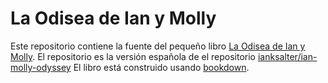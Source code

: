 # La Odisea de Ian y Molly
<!---
Commented out until ready to get Travis build working.
[![Travis build status](https://travis-ci.org/hadley/r4ds.svg?branch=master)](https://travis-ci.org/hadley/r4ds)
--->


Este repositorio contiene la fuente del pequeño libro [La Odisea de Ian y Molly](https://bookdown.org/ianksalter/laodiseadeianymolly). El repositorio es la versión española de el repositorio [ianksalter/ian-molly-odyssey](https://github.com/ianksalter/ian-molly-odyssey) El libro está construido usando [bookdown](https://github.com/rstudio/bookdown).
